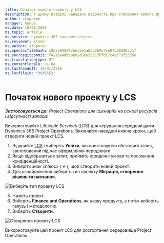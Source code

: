```yaml
---
title: Початок нового проекту у LCS
description: У цьому розділі наведено відомості про створення нового проекту в LCS для середовища Project Operations.
author: stsporen
manager: Annbe
ms.date: 10/01/2020
ms.topic: article
ms.service: dynamics-365-customerservice
ms.reviewer: kfend
ms.author: stsporen
ms.openlocfilehash: c0b756068f7eec5e3abd326957ee07cb0d00331f
ms.sourcegitcommit: f42a5e4dbb9e82d8e635d1fbfb17c49c73f25d60
ms.translationtype: HT
ms.contentlocale: uk-UA
ms.lasthandoff: 10/01/2020
ms.locfileid: "3930552"
---
```

# <a name="start-a-new-project-in-lcs"></a>Початок нового проекту у LCS

_**Застосовується до:** Project Operations для сценаріїв на основі ресурсів і відсутності запасів_

Використовуйте Lifecycle Services (LCS) для керування середовищами Dynamics 365 Project Operations. Виконайте наведені нижче кроки, щоб створити новий проект LCS.

1. Відкрийте [LCS](https://lcs.dynamics.com/Logon/Index) і виберіть **Увійти**, використовуючи обліковий запис, застосований під час оформлення передплати.
2. Якщо відобразиться запит, прийміть юридичні умови та положення конфіденційності.
3. Виберіть знак «плюс» ( **+** ), щоб створити новий проект.
4. Для ознайомлення виберіть тип проекту **Міграція, створення рішень та навчання**.

  ![Виберіть тип проекту LCS](./media/create-lcs-1.png)

5. Назвіть проект. 
6. Виберіть **Finance and Operations**, як назву продукту, а потім виберіть галузь і методологію. 
7. Виберіть **Створити**.

![Створення проекту LCS](./media/create-lcs-2.png)

Використовуйте цей проект LCS для розгортання середовища Project Operations.

